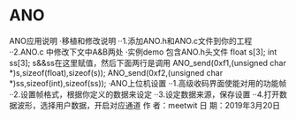 # ANO
ANO应用说明
	·移植和修改说明
		··1.添加ANO.h和ANO.c文件到你的工程
		··2.ANO.c 中修改下文中A&B两处
	·实例demo
		包含ANO.h头文件
		float s[3];
		int ss[3];
		s&&ss在这里赋值，然后下面两行是调用
		ANO_send(0xf1,(unsigned char *)s,sizeof(float),sizeof(s));
		ANO_send(0xf2,(unsigned char *)ss,sizeof(int),sizeof(ss));
	·ANO上位机设置
		··1.高级收码界面使能对用的功能帧
		··2.设置帧格式，根据你定义的数据来设定
		··3.设定数据来源，保存设置
		··4.打开数据波形，选择用户数据，开启对应通道
作	者：meetwit
日	期：2019年3月20日
